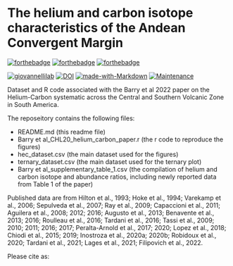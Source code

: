 # The helium and carbon isotope characteristics of the Andean Convergent Margin

[![forthebadge](https://forthebadge.com/images/badges/cc-by-nd.svg)](https://forthebadge.com)
[![forthebadge](https://forthebadge.com/images/badges/powered-by-coffee.svg)](https://forthebadge.com)
[![forthebadge](https://forthebadge.com/images/badges/built-with-science.svg)](https://forthebadge.com)


[![giovannellilab](https://img.shields.io/badge/BY-Giovannelli_Lab-blue)](http://dgiovannelli.github.io)
[![DOI](https://zenodo.org/badge/DOI/10.5281/zenodo.6330968.svg)](https://doi.org/10.5281/zenodo.6330968)
[![made-with-Markdown](https://img.shields.io/badge/Coded%20in-R-red.svg)](https://www.r-project.org/)
[![Maintenance](https://img.shields.io/badge/Maintained%3F-yes-green.svg)](https://GitHub.com/Naereen/StrapDown.js/graphs/commit-activity)


Dataset and R code associated with the Barry et al 2022 paper on the Helium-Carbon systematic across the Central and Southern Volcanic Zone in South America.

The reposeitory contains the following files:

- README.md (this readme file)
- Barry et al_CHL20_helium_carbon_paper.r (the r code to reproduce the figures)
- hec_dataset.csv (the main dataset used for the figures)
- ternary_dataset.csv (the main dataset used for the ternary plot)
- Barry et al_supplementary_table_1.csv (the compilation of helium and carbon isotope and abundance ratios, including newly reported data from Table 1 of the paper)

Published data are from Hilton et al., 1993; Hoke et al., 1994; Varekamp et al., 2006; Sepulveda et al., 2007; Ray et al., 2009; Capaccioni et al., 2011; Aguilera et al., 2008; 2012; 2016; Augusto et al., 2013; Benavente et al., 2013; 2016; Roulleau et al., 2016; Tardani et al., 2016; Tassi et al., 2009; 2010; 2011; 2016; 2017; Peralta-Arnold et al., 2017; 2020; Lopez et al., 2018; Chiodi et al., 2015; 2019; Inostroza et al., 2020a; 2020b; Robidoux et al., 2020; Tardani et al., 2021; Lages et al., 2021; Filipovich et al., 2022.

Please cite as:

